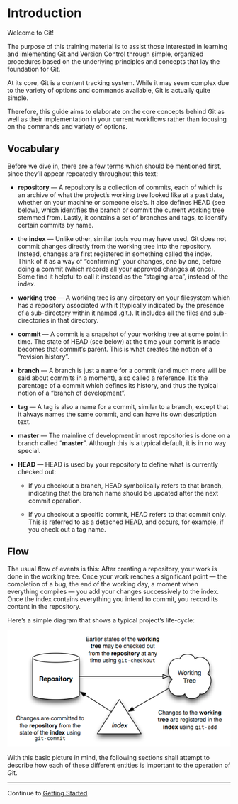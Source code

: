 # Introduction

Welcome to Git! 

The purpose of this training material is to assist those interested in learning and imlementing Git and Version Control through simple, organized procedures based on the underlying principles and concepts that lay the foundation for Git. 

At its core, Git is a content tracking system. While it may seem complex due to the variety of options and commands available, Git is actually quite simple. 

Therefore, this guide aims to elaborate on the core concepts behind Git as well as their implementation in your current workflows rather than focusing on the commands and variety of options. 

## Vocabulary 

Before we dive in, there are a few terms which should be mentioned first, since they’ll appear repeatedly throughout this text: 

- **repository** — A repository is a collection of commits, each of which is an archive of what the project’s working tree looked like at a past date, whether on your machine or someone else’s. It also defines HEAD (see below), which identifies the branch or commit the current working tree stemmed from. Lastly, it contains a set of branches and tags, to identify certain commits by name.

- the **index** — Unlike other, similar tools you may have used, Git does not commit changes directly from the working tree into the repository. Instead, changes are first registered in something called the index. Think of it as a way of “confirming” your changes, one by one, before doing a commit (which records all your approved changes at once). Some find it helpful to call it instead as the “staging area”, instead of the index.

- **working tree** — A working tree is any directory on your filesystem which has a repository associated with it (typically indicated by the presence of a sub-directory within it named .git.). It includes all the files and sub-directories in that directory.

- **commit** — A commit is a snapshot of your working tree at some point in time. The state of HEAD (see below) at the time your commit is made becomes that commit’s parent. This is what creates the notion of a “revision history”.

- **branch** — A branch is just a name for a commit (and much more will be said about commits in a moment), also called a reference. It’s the parentage of a commit which defines its history, and thus the typical notion of a “branch of development”.

- **tag** — A tag is also a name for a commit, similar to a branch, except that 
it always names the same commit, and can have its own description text.

- **master** — The mainline of development in most repositories is done on a branch 
called “**master**”. Although this is a typical default, it is in no way special.

- **HEAD** — HEAD is used by your repository to define what is currently checked out: 
    + If you checkout a branch, HEAD symbolically refers to that branch, indicating that the branch name should be updated after the next commit operation.  
    
    + If you checkout a specific commit, HEAD refers to that commit only. This is referred to as a detached HEAD, and occurs, for example, if you check out a tag name.
  
## Flow

The usual flow of events is this: After creating a repository, your work is 
done in the working tree. Once your work reaches a significant point — the 
completion of a bug, the end of the working day, a moment when everything 
compiles — you add your changes successively to the index. Once the index 
contains everything you intend to commit, you record its content in the repository.

Here’s a simple diagram that shows a typical project’s life-cycle:

![](../img/lifecycle.png)

With this basic picture in mind, the following sections shall attempt to describe how each of these different entities is important to the operation of Git.

***

Continue to [Getting Started](1-getting-started.md)



